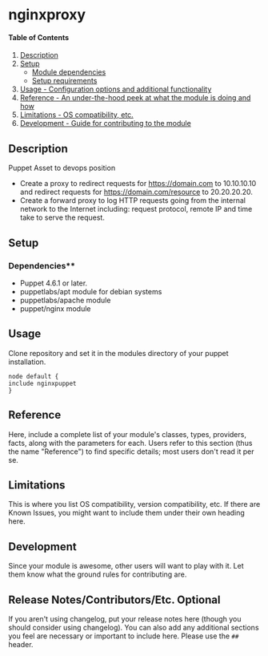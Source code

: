# nginxproxy

#### Table of Contents

1. [Description](#description)
1. [Setup](#setup)
    * [Module dependencies](#dependencies)
    * [Setup requirements](#setup-requirements)
1. [Usage - Configuration options and additional functionality](#usage)
1. [Reference - An under-the-hood peek at what the module is doing and how](#reference)
1. [Limitations - OS compatibility, etc.](#limitations)
1. [Development - Guide for contributing to the module](#development)

## Description
Puppet Asset to devops position

* Create a proxy to redirect requests for https://domain.com to 10.10.10.10 and redirect requests for https://domain.com/resource to 20.20.20.20.
* Create a forward proxy to log HTTP requests going from the internal network to the Internet including: request protocol, remote IP and time take to serve the request.

## Setup

### Dependencies**

* Puppet 4.6.1 or later.
* puppetlabs/apt module for debian systems
* puppetlabs/apache module
* puppet/nginx module

## Usage

Clone repository and set it in the modules directory of your puppet installation.

```puppet
node default {
include nginxpuppet
}
```


## Reference

Here, include a complete list of your module's classes, types, providers,
facts, along with the parameters for each. Users refer to this section (thus
the name "Reference") to find specific details; most users don't read it per
se.

## Limitations

This is where you list OS compatibility, version compatibility, etc. If there
are Known Issues, you might want to include them under their own heading here.

## Development

Since your module is awesome, other users will want to play with it. Let them
know what the ground rules for contributing are.

## Release Notes/Contributors/Etc. **Optional**

If you aren't using changelog, put your release notes here (though you should
consider using changelog). You can also add any additional sections you feel
are necessary or important to include here. Please use the `## ` header.
